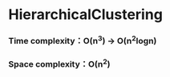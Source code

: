 # HierarchicalClustering
### Time complexity：O(n<sup>3</sup>) → O(n<sup>2</sup>logn)
### Space complexity：O(n<sup>2</sup>)
